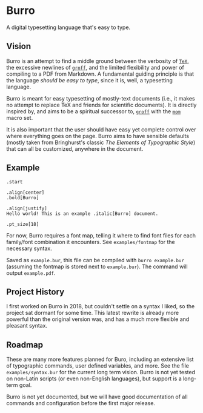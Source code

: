 # Burro

A digital typesetting language that's easy to type.

## Vision

Burro is an attempt to find a middle ground between the verbosity of [`TeX`](http://tug.org), the excessive newlines of [`groff`](https://www.gnu.org/software/groff/), and the limited flexibility and power of compiling to a PDF from Markdown. A fundamental guiding principle is that the language _should be easy to type_, since it is, well, a typesetting language. 

Burro is meant for easy typesetting of mostly-text documents (i.e., it makes no attempt to replace TeX and friends for scientific documents). It is directly inspired by, and aims to be a spiritual successor to, [`groff`](https://www.gnu.org/software/groff/) with the [`mom`](http://www.schaffter.ca/mom/) macro set. 

It is also important that the user should have easy yet complete control over where everything goes on the page. Burro aims to have sensible defaults (mostly taken from Bringhurst's classic _The Elements of Typographic Style_) that can all be customized, anywhere in the document.

## Example

```
.start

.align[center]
.bold[Burro]

.align[justify]
Hello world! This is an example .italic[Burro] document.

.pt_size[18]

```

For now, Burro requires a font map, telling it where to find font files for each family/font combination it encounters. See `examples/fontmap` for the necessary syntax.

Saved as `example.bur`, this file can be compiled with `burro example.bur` (assuming the fontmap is stored next to `example.bur`). The command will output `example.pdf`. 

## Project History

I first worked on Burro in 2018, but couldn't settle on a syntax I liked, so the project sat dormant for some time. This latest rewrite is already more powerful than the original version was, and has a much more flexible and pleasant syntax.

## Roadmap

These are many more features planned for Buro, including an extensive list of typographic commands, user defined variables, and more. See the file `examples/syntax.bur` for the current long term vision. Burro is not yet tested on non-Latin scripts (or even non-English languages), but support is a long-term goal.

Burro is not yet documented, but we will have good documentation of all commands and configuration before the first major release.
